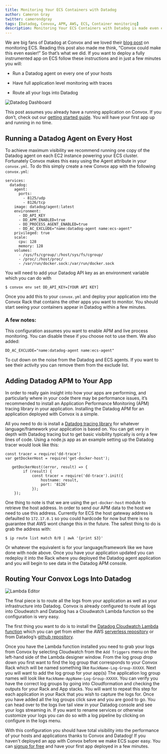 ```yaml
---
title: Monitoring Your ECS Containers with Datadog
author: Cameron Gray
twitter: camerondgray
tags: [Datadog, Convox, APM, AWS, ECS, Container monitoring]
description: Monitoring Your ECS Containers with Datadog is made even easier when you deploy with Convox
---
```



We are big fans of Datadog at Convox and we loved their [blog post](https://www.datadoghq.com/blog/monitoring-ecs-with-datadog/) on monitoring ECS. Reading this post also made me think, “Convox could make this even easier!” So that’s what we did. If you want to deploy a fully instrumented app on ECS follow these instructions and in just a few minutes you will:

* Run a Datadog agent on every one of your hosts

* Have full application level monitoring with traces

* Route all your logs into Datadog

![Datadog Dashboard](/images/blog/datadog_dashboard.png)

This post assumes you already have a running application on Convox. If you don’t, check out our [getting started guide](https://docs.convox.com/introduction/getting-started). You will have your first app up and running in no time.

## Running a Datadog Agent on Every Host

To achieve maximum visibility we recommend running one copy of the Datadog agent on each EC2 instance powering your ECS cluster. Fortunately Convox makes this easy using the Agent attribute in your `convox.yml`. To do this simply create a new Convox app with the following `convox.yml`:
```
services:
  datadog:
    agent:
      ports:
        - 8125/udp
        - 8126/tcp
    image: datadog/agent:latest
    environment:
      - DD_API_KEY
      - DD_APM_ENABLED=true
      - DD_PROCESS_AGENT_ENABLED=true
      - DD_AC_EXCLUDE="name:datadog-agent name:ecs-agent"
    privileged: true
    scale:
      cpu: 128
      memory: 128
    volumes:
      - /sys/fs/cgroup/:/host/sys/fs/cgroup/
      - /proc/:/host/proc/
      - /var/run/docker.sock:/var/run/docker.sock

```

You will need to add your Datadog API key as an environment variable which you can do with 
```shell
$ convox env set DD_API_KEY=[YOUR API KEY]
```


Once you add this to your `convox.yml` and deploy your application into the Convox Rack that contains the other apps you want to monitor. You should start seeing your containers appear in Datadog within a few minutes.

### A few notes: 
This configuration assumes you want to enable APM and live process monitoring. You can disable these if you choose not to use them. We also added:

`DD_AC_EXCLUDE="name:datadog-agent name:ecs-agent"`

To cut down on the noise from the Datadog and ECS agents. If you want to see their activity you can remove them from the exclude list.

## Adding Datadog APM to Your App

In order to really gain insight into how your apps are performing, and particularly where in your code there may be performance issues, it’s recommended to install an Application Performance Monitoring (APM) tracing library in your application. Installing the Datadog APM for an application deployed with Convox is a simple.

All you need to do is install a [Datadog tracing library](https://docs.datadoghq.com/tracing/setup/) for whatever language/framework your application is based on. You can get very in depth with Datadog tracing but to get basic visibility typically is only a few lines of code. Using a node.js app as an example setting up the Datadog tracer would look like this:

```
const tracer = require('dd-trace')
var getDockerHost = require('get-docker-host');

   getDockerHost((error, result) => {
        if (result) {
            const tracer = require('dd-trace').init({
                hostname: result,
                port: '8126'
            });
    });

```
One thing to note is that we are using the `get-docker-host` module to retrieve the host address. In order to send our APM data to the host we need to use this address. Currently for ECS the host gateway address is defaulted to `172.17.0.1` so you could hardcode for now but there is no guarantee that AWS wont change this in the future. The safest thing to do is grab the address with:

```shell
$ ip route list match 0/0 | awk '{print $3}'
```

Or whatever the equivalent is for your language/framework like we have done with node above. Once you have your application updated you can redeploy it into the Rack where you deployed the Datadog agent application and you will begin to see data in the Datadog APM console.

## Routing Your Convox Logs Into Datadog 

![Lambda Editor](/images/blog/lambda_management_console.png)

The final piece is to route all the logs from your application as well as your infrastructure into Datadog. Convox is already configured to route all logs into Cloudwatch and Datadog has a Cloudwatch Lambda function so the configuration is very easy. 

The first thing you want to do is to install the [Datadog Cloudwatch Lambda function](https://docs.datadoghq.com/integrations/amazon_web_services/?tab=allpermissions#set-up-the-datadog-lambda-function) which you can get from either the AWS [serverless repository](https://serverlessrepo.aws.amazon.com/applications/arn:aws:serverlessrepo:us-east-1:464622532012:applications~Datadog-Log-Forwarder) or from Datadog’s [github repository](https://github.com/DataDog/datadog-serverless-functions/blob/master/aws/logs_monitoring/lambda_function.py). 

Once you have the Lambda function installed you need to grab your logs from Convox by selecting Cloudwatch from the `Add Triggers` menu on the left-hand side of the Lambda designer window. From the log group drop down you first want to find the log group that corresponds to your Convox Rack which will be named something like `RackName-Log-Group-XXXXX`. Next you will want to add the log group for your app(s) The application log group names will look like `RackName-AppName-Log-Group-XXXXX`. You can verify you have the correct log groups by going into Cloudformation and checking the outputs for your Rack and App stacks. You will want to repeat this step for each application in your Rack that you wish to capture the logs for.  Once you have added all the log groups click save and you are good to go. You can head over to the logs live tail view in your Datadog console and see your logs streaming in. If you want to rename services or otherwise customize your logs you can do so with a log pipeline by clicking on configure in the logs menu.

With this configuration you should have total visibility into the performance of your hosts and applications thanks to Convox and Datadog! If you haven't deployed an app with Convox before we make ECS super easy. You can [signup for free](https://console.convox.com/signup) and have your first app deployed in a few minutes. 